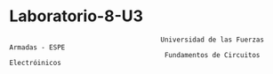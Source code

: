 # Laboratorio-8-U3

                                          Universidad de las Fuerzas Armadas - ESPE
                                           Fundamentos de Circuitos Electróinicos
